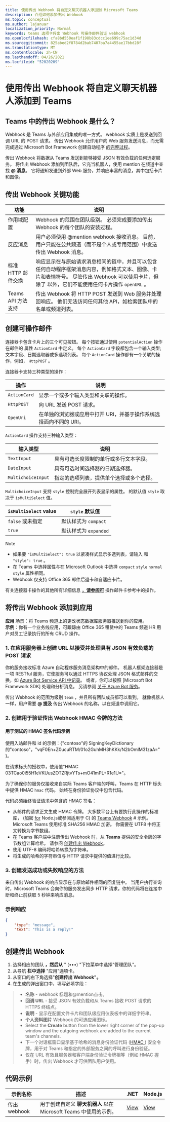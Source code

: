 ```yaml
---
title: 使用传出 Webhook 将自定义聊天机器人添加到 Microsoft Teams
description: 介绍如何添加传出 Webhook
ms.topic: conceptual
ms.author: lajanuar
localization_priority: Normal
keywords: teams 选项卡传出 Webhook 可操作邮件验证 webhook
ms.openlocfilehash: cfa8bd550eaf1f198b83cdcc1ee699c75ac1d34d
ms.sourcegitcommit: 825abed2f8784d2bab7407ba7a4455ae17bbd28f
ms.translationtype: MT
ms.contentlocale: zh-CN
ms.lasthandoff: 04/26/2021
ms.locfileid: "52020209"
---
```

# <a name="add-custom-bots-to-teams-with-outgoing-webhooks"></a>使用传出 Webhook 将自定义聊天机器人添加到 Teams

## <a name="what-are-outgoing-webhooks-in-teams"></a>Teams 中的传出 Webhook 是什么？

Webhook 是 Teams 与外部应用集成的唯一方式。 webhook 实质上是发送到回调 URL 的 POST 请求。 传出 Webhook 允许用户向 Web 服务发送消息，而无需完成通过 Microsoft Bot Framework 创建自动程序 [的完整过程](https://dev.botframework.com/)。

传出 Webhook 将数据从 Teams 发送到能够接受 JSON 有效负载的任何选定服务。 将传出 Webhook 添加到团队后，它充当机器人，使用 mention 在频道中查找 **\@ 消息**。 它将通知发送到外部 Web 服务，并响应丰富的消息，其中包括卡片和图像。

## <a name="outgoing-webhook-key-features"></a>传出 Webhook 关键功能

| 功能 | 说明 |
| ------- | ----------- |
| 作用域配置| Webhook 的范围在团队级别。 必须完成要添加传出 Webhook 的每个团队的安装过程。 |
| 反应消息| 用户必须使用 @mention webhook 接收消息。 目前，用户只能在公共频道（而不是个人或专用范围）中发送传出 Webhook 消息。 |
|标准 HTTP 邮件交换|响应显示在与原始请求消息相同的链中，并且可以包含任何自动程序框架消息内容，例如格式文本、图像、卡片和表情符号。 尽管传出 Webhook 可以使用卡片，但除了 以外，它们不能使用任何卡片操作 `openURL` 。|
| Teams API 方法支持|传出 Webhook 将 HTTP POST 发送到 Web 服务并处理回响应。 他们无法访问任何其他 API，如检索团队中的名单或频道列表。|

## <a name="creating-actionable-messages"></a>创建可操作邮件

连接器卡包含卡片上的三个可见按钮。 每个按钮通过使用 `potentialAction` 操作在邮件的 属性 `ActionCard` 中定义。 每个 `ActionCard` 字段都包含一个输入类型;文本字段、日期选取器或多选项列表。 每个 `ActionCard` 操作都有一个关联的操作，例如， `HttpPOST` 。

连接器卡支持三种类型的操作：

| 操作 | 说明 |
| ------- | ----------- |
| `ActionCard` |显示一个或多个输入类型和关联的操作。|
| `HttpPOST` | 向 URL 发送 POST 请求。 |
| `OpenUri` |  在单独的浏览器或应用中打开 URI，并基于操作系统选择面向不同的 URI。|

`ActionCard` 操作支持三种输入类型：

| 输入类型 | 说明 |
| ------- | ----------- |
| `TextInput` | 具有可选长度限制的单行或多行文本字段。 |
| `DateInput` | 具有可选时间选择器的日期选择器。 |
| `MultichoiceInput` | 指定的选项列表，提供单个选择或多个选择。|

`MultichoiceInput` 支持 `style` 控制完全展开列表显示的属性。 的默认值 `style` 取决于 `isMultiSelect` 值。

| `isMultiSelect` value  | `style` 默认值  |
| --- | --- |
| `false` 或未指定 | 默认样式为 `compact`|
| `true` | 默认样式为 `expanded` |

> [!NOTE]
> * 如果要 `"isMultiSelect": true` 以紧凑样式显示多选列表，请输入 和 `"style": true` 。
> * 在 Teams 中选择属性与在 Microsoft Outlook 中选择 `compact` `style` `normal` `style` 属性相同。
> * Webhook 仅支持 Office 365 邮件后退卡和自适应卡片。

有关连接器卡操作的其他所有详细信息 **[，请参阅可](/outlook/actionable-messages/card-reference#actions)** 操作邮件卡参考中的操作。

## <a name="adding-outgoing-webhooks-to-your-app"></a>将传出 Webhook 添加到应用

**应用** 场景：将 Teams 频道上的更改状态数据库服务器推送到你的应用。  
**示例**：你有一个业务线应用，可跟踪由 Office 365 租赁中的 Teams 频道 HR 用户对员工记录执行的所有 CRUD 操作。

### <a name="1-create-a-url-on-your-apps-server-to-accept-and-process-a-post-request-with-a-json-payload"></a>1. 在应用服务器上创建 URL 以接受并处理具有 JSON 有效负载的 POST 请求

你的服务接收标准 Azure 自动程序服务消息架构中的邮件。 机器人框架连接器是一项 RESTful 服务，它使服务可以通过 HTTPS 协议处理 JSON 格式邮件的交换，如 [Azure Bot Service API 中记录](/bot-framework/rest-api/bot-framework-rest-connector-api-reference)。 或者，你可以按照 [Microsoft Bot Framework SDK] 处理和分析消息。 另请参阅 [关于 Azure Bot 服务](/azure/bot-service/bot-service-overview-introduction)。


传出 Webhook 的范围为级别 `team` ，并且所有团队成员都可以看到。 就像机器人一样，用户需要 **\@ 提及** 传出 Webhook 的名称，以在频道中调用它。

### <a name="2-create-a-method-to-verify-the-outgoing-webhook-hmac-token"></a>2. 创建用于验证传出 Webhook HMAC 令牌的方法

#### <a name="hmac-signature-for-testing-with-code-example"></a>用于测试的 HMAC 签名代码示例

使用入站邮件和 id 的示例：{"contoso"的 SigningKeyDictionary 的"contoso"，"vqF0En+Z0ucuRTM/01o2GuhMH3hKKk/N2bOmlM31zaA=" }。

在请求标头的授权中，使用值"HMAC 03TCao0i55H1eVKUusZOTZRjtvYTs+mO41mPL+R1e1U="。

为了确保你的服务仅接收来自实际 Teams 客户端的呼叫，Teams 在 HTTP 标头中提供 HMAC `hmac` 代码。 始终在身份验证协议中包含代码。

代码必须始终验证请求中包含的 HMAC 签名：

* 从邮件的请求正文生成 HMAC 令牌。 大多数平台上有要执行此操作的标准库， (加密 [for](https://nodejs.org/api/crypto.html#crypto_crypto) Node.js或参阅适用于 C) 的 [Teams Webhook](https://github.com/OfficeDev/microsoft-teams-sample-outgoing-webhook/blob/23eb61da5a18634d51c5247944843da9abed01b6/WebhookSampleBot/Models/AuthProvider.cs) \# 示例。 Microsoft Teams 使用标准 SHA256 HMAC 加密。 你需要在 UTF8 中将正文转换为字节数组。
* 在 Teams 客户端中注册传出 Webhook 时，从 **Teams** 提供的安全令牌的字节数组计算哈希。 请参阅 [创建传出 Webhook](#create-an-outgoing-webhook)。
* 使用 UTF-8 编码将哈希转换为字符串。
* 将生成的哈希的字符串值与 HTTP 请求中提供的值进行比较。

### <a name="3-create-a-method-to-send-a-success-or-failure-response"></a>3. 创建发送成功或失败响应的方法

来自传出 Webhook 的响应显示在与原始邮件相同的回复链中。 当用户执行查询时，Microsoft Teams 会向你的服务发出同步 HTTP 请求，你的代码将在连接中断和终止前获取 5 秒钟来响应消息。

### <a name="example-response"></a>示例响应

```json
{
    "type": "message",
    "text": "This is a reply!"
}
```

## <a name="create-an-outgoing-webhook"></a>创建传出 Webhook

1. 选择相应的团队 **，然后从** " (&#8226;&#8226;&#8226;) "下拉菜单中选择"管理团队"。
1. 从导航 **栏中选择** "应用"选项卡。
1. 从窗口的右下角选择"**创建传出 Webhook"。**
1. 在生成的弹出窗口中，填写必填字段：

>* **名称** - webhook 标题和@mention点击。
>* **回调 URL** - 接受 JSON 有效负载和从 Teams 接收 POST 请求的 HTTPS 终结点。
>* **说明** - 显示在配置文件卡片和团队级应用仪表板中的详细字符串。
>* **个人资料图片** Webhook 的可选应用图标。
>* Select the **Create** button from the lower right corner of the pop-up window and the outgoing webhook are added to the current team's channels.
>* 下一个对话框窗口显示基于哈希的消息身份验证代码 ([HMAC ](https://security.stackexchange.com/questions/20129/how-and-when-do-i-use-hmac/20301)) 安全令牌，用于对 Teams 和指定的外部服务之间的呼叫进行身份验证。
>* 仅在 URL 有效且服务器和客户端身份验证令牌相等（例如 HMAC 握手）时，传出 Webhook 才可供团队用户使用。

## <a name="code-sample"></a>代码示例
|**示例名称** | **描述** | **.NET** | **Node.js** |
|----------------|------------------|--------|----------------|
| 传出 webhook | 用于创建自定义 **聊天机器人** 以在 Microsoft Teams 中使用的示例。| [View](https://github.com/OfficeDev/Microsoft-Teams-Samples/tree/main/samples/outgoing-webhook/csharp) | [View](https://github.com/OfficeDev/Microsoft-Teams-Samples/tree/main/samples/outgoing-webhook/nodejs)|

